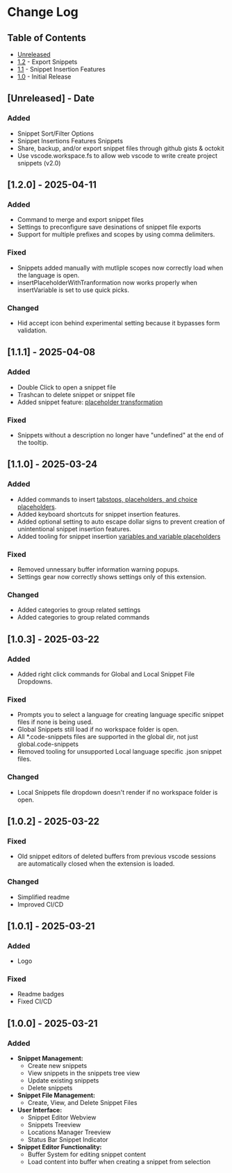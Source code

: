 # Change Log

<!-- Check [Keep a Changelog](http://keepachangelog.com/) for recommendations on how to structure this file. -->

## Table of Contents

- [Unreleased](#unreleased---date)
- [1.2](#120---date) - Export Snippets
- [1.1](#111---2025-04-08) - Snippet Insertion Features
- [1.0](#103---2025-03-22) - Initial Release

## [Unreleased] - Date

### Added

* Snippet Sort/Filter Options
* Snippet Insertions Features Snippets
* Share, backup, and/or export snippet files through github gists & octokit
* Use vscode.workspace.fs to allow web vscode to write create project snippets (v2.0)

## [1.2.0] - 2025-04-11

### Added

* Command to merge and export snippet files
* Settings to preconfigure save desinations of snippet file exports
* Support for multiple prefixes and scopes by using comma delimiters.

### Fixed

* Snippets added manually with mutliple scopes now correctly load when the language is open.
* insertPlaceholderWithTranformation now works properly when insertVariable is set to use quick picks.

### Changed

* Hid accept icon behind experimental setting because it bypasses form validation. 

## [1.1.1] - 2025-04-08

### Added

* Double Click to open a snippet file
* Trashcan to delete snippet or snippet file
* Added snippet feature: [placeholder transformation](https://code.visualstudio.com/docs/editing/userdefinedsnippets#_variable-transforms)

### Fixed

* Snippets without a description no longer have "undefined" at the end of the tooltip.

## [1.1.0] - 2025-03-24

### Added

* Added commands to insert [tabstops, placeholders, and choice placeholders](https://code.visualstudio.com/docs/editor/userdefinedsnippets#_snippet-syntax).
* Added keyboard shortcuts for snippet insertion features.
* Added optional setting to auto escape dollar signs to prevent creation of unintentional snippet insertion features.
* Added tooling for snippet insertion [variables and variable placeholders](https://code.visualstudio.com/docs/editor/userdefinedsnippets#_variables)

### Fixed

* Removed unnessary buffer information warning popups.
* Settings gear now correctly shows settings only of this extension.

### Changed

* Added categories to group related settings
* Added categories to group related commands

## [1.0.3] - 2025-03-22

### Added

* Added right click commands for Global and Local Snippet File Dropdowns.

### Fixed

* Prompts you to select a language for creating language specific snippet files if none is being used.
* Global Snippets still load if no workspace folder is open.
* All *.code-snippets files are supported in the global dir, not just global.code-snippets
* Removed tooling for unsupported Local language specific .json snippet files.

### Changed

* Local Snippets file dropdown doesn't render if no workspace folder is open.

## [1.0.2] - 2025-03-22

### Fixed

* Old snippet editors of deleted buffers from previous vscode sessions are automatically closed when the extension is loaded.

### Changed

* Simplified readme
* Improved CI/CD

## [1.0.1] - 2025-03-21

### Added

* Logo

### Fixed

* Readme badges
* Fixed CI/CD

## [1.0.0] - 2025-03-21

### Added

* **Snippet Management:**
    * Create new snippets
    * View snippets in the snippets tree view
    * Update existing snippets
    * Delete snippets
* **Snippet File Management:**
    * Create, View, and Delete Snippet Files
* **User Interface:**
    * Snippet Editor Webview
    * Snippets Treeview
    * Locations Manager Treeview
    * Status Bar Snippet Indicator
* **Snippet Editor Functionality:**
    * Buffer System for editing snippet content
    * Load content into buffer when creating a snippet from selection
